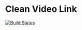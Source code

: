 # Clean Video Link

[![Build Status](https://app.travis-ci.com/bshevyrov/clean_video_link.svg?branch=master)](https://app.travis-ci.com/bshevyrov/clean_video_link)